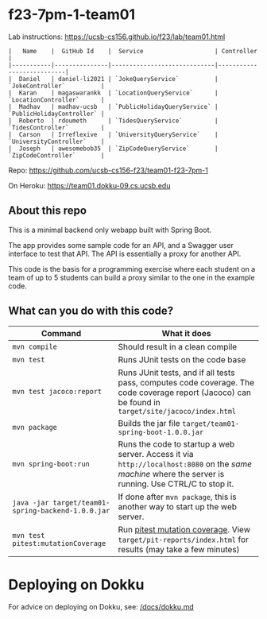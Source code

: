 # f23-7pm-1-team01

Lab instructions: <https://ucsb-cs156.github.io/f23/lab/team01.html>

```
|   Name    |  GitHub Id    |  Service                    | Controller                |
|-----------|---------------|-----------------------------|---------------------------| 
|  Daniel   | daniel-li2021 | `JokeQueryService`          | `JokeController`          |   
|  Karan    | magaswarankk  | `LocationQueryService`      | `LocationController`      |   
|  Madhav   | madhav-ucsb   | `PublicHolidayQueryService` | `PublicHolidayController` |   
|  Roberto  | rdoumeth      | `TidesQueryService`         | `TidesController`         |   
|  Carson   | Irreflexive   | `UniversityQueryService`    | `UniversityController`    |
|  Joseph   | awesomebob35  | `ZipCodeQueryService`       | `ZipCodeController`       |
```




Repo: https://github.com/ucsb-cs156-f23/team01-f23-7pm-1

On Heroku: https://team01.dokku-09.cs.ucsb.edu

## About this repo

This is a minimal backend only webapp built with Spring Boot.

The app provides some sample code for an API, and a Swagger user interface
to test that API.  The API is essentially a proxy for another API.

This code is the basis for a programming exercise where each student on a
team of up to 5 students can build a proxy similar to the one in the example code.

## What can you do with this code?

| Command | What it does   |
|----------|---------------------------------------|
| `mvn compile` | Should result in a clean compile |
| `mvn test` | Runs JUnit tests on the code base |
| `mvn test jacoco:report` | Runs JUnit tests, and if all tests pass, computes code coverage.  The code coverage report (Jacoco) can be found in `target/site/jacoco/index.html` |
| `mvn package` | Builds the jar file `target/team01-spring-boot-1.0.0.jar` |
| `mvn spring-boot:run` | Runs the code to startup a web server.  Access it via `http://localhost:8080` on the *same machine* where the server is running.  Use CTRL/C to stop it. |
| `java -jar target/team01-spring-backend-1.0.0.jar` | If done after `mvn package`, this is another way to start up the web server.|
| `mvn test pitest:mutationCoverage` | Run [pitest mutation coverage](https://pitest.org).  View `target/pit-reports/index.html` for results (may take a few minutes)|

# Deploying on Dokku

For advice on deploying on Dokku, see: [/docs/dokku.md](/docs/dokku.md)

